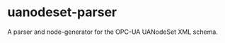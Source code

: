 uanodeset-parser
================

A parser and node-generator for the OPC-UA UANodeSet XML schema.
